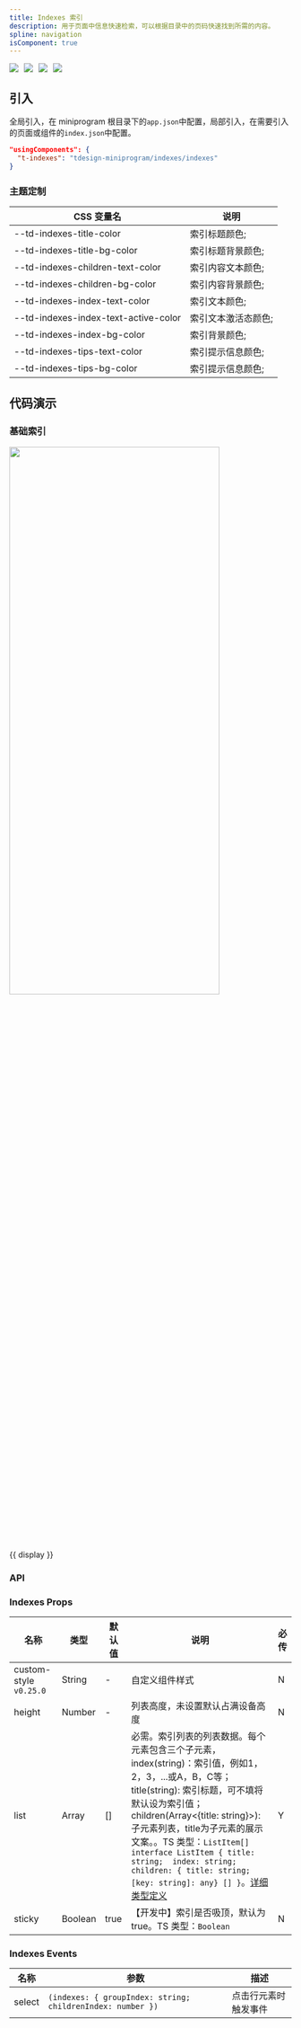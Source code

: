 ```yaml
---
title: Indexes 索引
description: 用于页面中信息快速检索，可以根据目录中的页码快速找到所需的内容。
spline: navigation
isComponent: true
---
```


<span class="coverages-badge" style="margin-right: 10px"><img src="https://img.shields.io/badge/coverages%3A%20lines-88%25-blue" /></span><span class="coverages-badge" style="margin-right: 10px"><img src="https://img.shields.io/badge/coverages%3A%20functions-87%25-blue" /></span><span class="coverages-badge" style="margin-right: 10px"><img src="https://img.shields.io/badge/coverages%3A%20statements-85%25-blue" /></span><span class="coverages-badge" style="margin-right: 10px"><img src="https://img.shields.io/badge/coverages%3A%20branches-65%25-red" /></span>
## 引入

全局引入，在 miniprogram 根目录下的`app.json`中配置，局部引入，在需要引入的页面或组件的`index.json`中配置。

```json
"usingComponents": {
  "t-indexes": "tdesign-miniprogram/indexes/indexes"
}
```
### 主题定制
CSS 变量名|说明
--|--
--td-indexes-title-color | 索引标题颜色;
--td-indexes-title-bg-color | 索引标题背景颜色;
--td-indexes-children-text-color | 索引内容文本颜色;
--td-indexes-children-bg-color | 索引内容背景颜色;
--td-indexes-index-text-color | 索引文本颜色;
--td-indexes-index-text-active-color | 索引文本激活态颜色;
--td-indexes-index-bg-color | 索引背景颜色;
--td-indexes-tips-text-color | 索引提示信息颜色;
--td-indexes-tips-bg-color | 索引提示信息颜色;

## 代码演示

### 基础索引

<img src="https://tdesign.gtimg.com/miniprogram/readme/indexes.png" width="375px" height="50%">

{{ display }}

### API
### Indexes Props

名称 | 类型 | 默认值 | 说明 | 必传
-- | -- | -- | -- | --
custom-style `v0.25.0` | String | - | 自定义组件样式 | N
height | Number | - | 列表高度，未设置默认占满设备高度 | N
list | Array | [] | 必需。索引列表的列表数据。每个元素包含三个子元素，index(string)：索引值，例如1，2，3，...或A，B，C等；title(string): 索引标题，可不填将默认设为索引值；children(Array<{title: string}>): 子元素列表，title为子元素的展示文案。。TS 类型：`ListItem[] ` `interface ListItem { title: string;  index: string;  children: { title: string; [key: string]: any} [] }`。[详细类型定义](https://github.com/Tencent/tdesign-miniprogram/tree/develop/src/indexes/type.ts) | Y
sticky | Boolean | true | 【开发中】索引是否吸顶，默认为true。TS 类型：`Boolean` | N

### Indexes Events

名称 | 参数 | 描述
-- | -- | --
select | `(indexes: { groupIndex: string; childrenIndex: number })` | 点击行元素时触发事件
